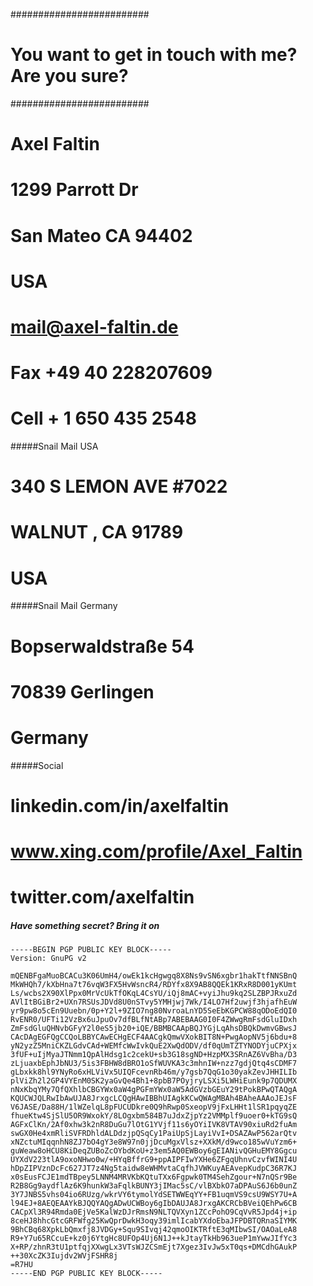 #########################
# You want to get in touch with me? Are you sure?
#########################

# Axel Faltin
# 1299 Parrott Dr
# San Mateo CA 94402
# USA

# mail@axel-faltin.de
# Fax +49 40 228207609 
# Cell + 1 650 435 2548

#####Snail Mail USA
# 340 S LEMON AVE #7022
# WALNUT , CA 91789
# USA


#####Snail Mail Germany
# Bopserwaldstraße 54
# 70839 Gerlingen
# Germany

#####Social

# linkedin.com/in/axelfaltin
# www.xing.com/profile/Axel_Faltin
# twitter.com/axelfaltin


##### Have something secret? Bring it on

```
-----BEGIN PGP PUBLIC KEY BLOCK-----
Version: GnuPG v2

mQENBFgaMuoBCACu3K06UmH4/owEk1kcHgwgq8X8Ns9vSN6xgbr1hakTtfNNSBnQ
MkWHQh7/kXbHna7t76vqW3FX5HvWsncR4/RDYfx8X9AB8QQEk1KRxR8D001yKUmt
Ls/wcbs2X90XlPpx0MrVcUkTfOKqL4CsYU/iQj8mAC+vyiJhu9kq2SLZBPJRxuZd
AVlItBGiBr2+UXn7RSUsJDVd8U0nSTvy5YMHjwj7Wk/I4LO7Hf2uwjf3hjafhEuW
yr9pw8o5cEn9Uuebn/0p+Y2l+9ZIO7ng80NvroaLnYD5SeEbKGPCW88qODoEdQI0
RvENR0/UFTi12VzBx6uJpuOv7dfBLfNtABp7ABEBAAG0I0F4ZWwgRmFsdGluIDxh
ZmFsdGluQHNvbGFyY2l0eS5jb20+iQE/BBMBCAApBQJYGjLqAhsDBQkDwmvGBwsJ
CAcDAgEGFQgCCQoLBBYCAwECHgECF4AACgkQmwVXokBIT8N+PwgAopNV5j6bdu+8
yN2yzZ5MniCKZLGdvCAd+WEMfcWwIvkQuE2XwQdODV/df0qUmTZTYNODYjuCPXjx
3fUF+uIjMyaJTNmm1QpAlHdsg1c2cekU+sb3G18sgND+HzpMX3SRnAZ6VvBha/D3
zLjuaxbEphJbNU3/5is3FBHW8dBRO1oSfWUVKA3c3mhnIW+nzz7gdjQtq4sCDMF7
gLbxkk8hl9YNyRo6xHLViVx5UIQFcevnRb46m/y7gsb7QqG1o30yakZevJHHILIb
plViZh2l2GP4VYEnM0SK2yaGvQe4Bh1+8pbB7POyjryLSXi5LWHiEunk9p7QDUMX
nNxKbqYMy7QfQXhlbCBGYWx0aW4gPGFmYWx0aW5AdGVzbGEuY29tPokBPwQTAQgA
KQUCWJQLRwIbAwUJA8JrxgcLCQgHAwIBBhUIAgkKCwQWAgMBAh4BAheAAAoJEJsF
V6JASE/Da88H/1lWZelqL8pFUCUDkre0Q9hRwp0SxeopV9jFxLHHt1lSR1pqyqZE
fhueKtw4SjSlU5OR9WxokY/8LOgxbm584B7uJdxZjpYz2VMMplf9uoer0+kTG9sQ
AGFxClKn/2Af0xhw3k2nR8DuGu7lOtG1YVjf11s6yOYiIVK8VTAV90xiuRd2fuAm
swGX0He4xmRliSVFRDhldALDdzjpQSqCy1PaiUpSjLayiVvI+DSAZAwP562arQtv
xNZctuMIqqnhN8ZJ7bO4gY3e8W97n0jjDcuMgxVlsz+XXkM/d9wco185wVuYzm6+
guWeaw8oHCU8KiDeqZUBoZcOYbdKoU+z3em5AQ0EWBoy6gEIANivQGHuEMY8Ggcu
UYXdV223tlA9oxoNHwo0w/+HYqBffrG9+ppAIPFIwYXHe6ZFgqUhnvCzvfWINI4U
hDpZIPVznDcFc627JT7z4Ng5taidw8eWHMvtaCqfhJVWKuyAEAvepKudpC36R7KJ
x0sEusFCJE1mdTBpey5LNNM4MRVKbKQtuTXx6Fgpwk0TM4SehZgour+N7nQSr9Be
R2B8Gg9aydflAz6K9hunkW3aFqlkBUNY3jIMac5sC/vlBXbkO7aDPAuS6J6b0unZ
3Y7JNBS5vhs04io6RUzg/wkrVY6tymolYdSETWWEqYY+FB1uqmVS9csU9WSY7U+A
l94EJ+8AEQEAAYkBJQQYAQgADwUCWBoy6gIbDAUJA8JrxgAKCRCbBVeiQEhPw6CB
CACpXl3R94Rmda0EjVe5KalWzDJrRmsN9NLTQVXyn1ZCcPohO9CqVvR5Jpd4j+ip
8ceHJ8hhcGtcGRFWfg25KwQprDwkH3oqy39imlIcabYXdoEbaJFPDBTQRnaSIYMK
9BhCBq68XpkLbQmxfj8JVDGy+Squ9SIvqj42qmoOIKTRftE3qMIbwSI/OAOaLeA8
R9+Y7u65RCcuE+kz0j6YtgHc8UFOp4Uj6N1J++kJtayTkHb963ueP1mYwwJIfYc3
X+RP/zhnR3tU1ptfqjXXwgLx3VTsWJZCSmEjt7Xgez3IvJw5xT0qs+DMCdhGAukP
++30XcZK3Iujdv2WVjFSHR8j
=R7HU
-----END PGP PUBLIC KEY BLOCK-----
```
